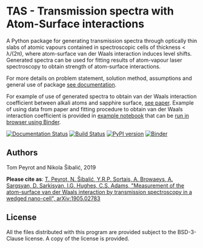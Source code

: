 TAS - Transmission spectra with Atom-Surface interactions
=========================================================

A Python package for generating transmission spectra through
optically thin slabs of atomic vapours contained in
spectroscopic cells of thickness < λ/(2π), where
atom-surface van der Waals interaction induces level shifts.
Generated  spectra can be used for fitting results
of atom-vapour laser spectroscopy to obtain strength of
atom-surface interactions.

For more details on problem statement, solution method,
assumptions and general use of package
[see documentation](https://tas-transmission-atom-surface.readthedocs.io/en/latest/).

For example of use of generated spectra to obtain
van der Waals interaction coefficient between alkali
atoms and sapphire surface, [see paper](https://arxiv.org/abs/1905.02783).
Example of using data from paper and fitting procedure
to obtain van der Waals interaction coefficient
is provided in [example notebook](/examples/basic_example.ipynb)
that can be [run in browser using Binder](https://mybinder.org/v2/gh/thermal-vapours/TAS-Transmission-Atom-Surface.git/master?urlpath=lab%2Ftree%2Fexamples%2Fbasic_example.ipynb).

[![Documentation Status](https://readthedocs.org/projects/tas-transmission-atom-surface/badge/?version=latest)](https://tas-transmission-atom-surface.readthedocs.io/en/latest/?badge=latest) [![Build Status](https://travis-ci.org/thermal-vapours/TAS-Transmission-Atom-Surface.svg?branch=master)](https://travis-ci.org/thermal-vapours/TAS-Transmission-Atom-Surface) [![PyPI version](https://badge.fury.io/py/TAS-Transmission-Atom-Surface.svg)](https://badge.fury.io/py/TAS-Transmission-Atom-Surface) [![Binder](https://mybinder.org/badge.svg)](https://mybinder.org/v2/gh/thermal-vapours/TAS-Transmission-Atom-Surface.git/master?urlpath=lab%2Ftree%2Fexamples%2Fbasic_example.ipynb)

Authors
-------

Tom Peyrot and Nikola Šibalić, 2019

**Please cite as**: [T. Peyrot, N. Šibalić, Y.R.P. Sortais, A. Browaeys, A. Sargsyan, D. Sarkisyan, I.G. Hughes, C.S. Adams, "Measurement of the atom-surface van der Waals interaction by transmission spectroscopy in a wedged nano-cell", arXiv:1905.02783](https://arxiv.org/abs/1905.02783)

License
-------

All the files distributed with this program are provided subject to the
BSD-3-Clause license. A copy of the license is provided.
